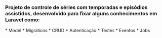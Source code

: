 <h3> Projeto de controle de séries com temporadas e episódios assistidos, desenvolvido para fixar alguns conhecimentos em Laravel como: </h3>
* Model
* Migrations
* CRUD
* Autenticação
* Testes
* Eventos
* Jobs

